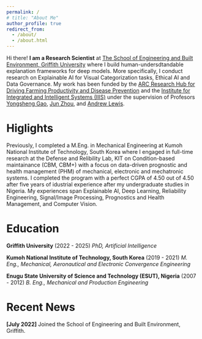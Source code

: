 ```yaml
---
permalink: /
# title: "About Me"
author_profile: true
redirect_from: 
  - /about/
  - /about.html
---
```


Hi there! **I am a Research Scientist** at [The School of Engineering and Built Environment, Griffith University]("https://www.griffith.edu.au/griffith-sciences/school-information-communication-technology/institute-integrated-intelligent-systems/our-researchers) where I build human-undersdtandable explanation frameworks for deep models. More specifically, I conduct research on Explainable AI for Visual Categorization tasks, Ethical AI and Data Governance. My work has been funded by the [ARC Research Hub for Driving Farming Productivity and Disease Prevention](https://www.griffith.edu.au/griffith-sciences/farming-productivity) and the [Institute for Integrated and Intelligent Systems (IIIS)](https://www.griffith.edu.au/griffith-sciences/school-information-communication-technology/institute-integrated-intelligent-systems) under the supervision of Profesors [Yongsheng Gao](https://experts.griffith.edu.au/19112-yongsheng-gao), [Jun Zhou](https://experts.griffith.edu.au/7205-jun-zhou), and [Andrew Lewis](https://experts.griffith.edu.au/7601-andrew-lewis). 

Higlights
======
Previously, I completed a M.Eng. in Mechanical Engineering at Kumoh National Institute of Technology, South Korea  where I engaged in full-time research at the Defense and Relibility Lab, KIT on Condition-based maintainance (CBM, CBM+) with a focus on data-driven prognostic and health management (PHM) of mechanical, electronic and mechatronic systems. I completed the program with a perfect CGPA of 4.50 out of 4.50 after five years of idustrial experience after my undergraduate studies in Nigeria. My experiences span Explainable AI, Deep Learning, Reliability Engineering, Signal/Image Processing, Prognostics and Health Management, and Computer Vision.  

Education
======			
**Griffith University** (2022 - 2025)
*PhD, Artificial Intelligence*

<!-- Engaged in full-time research on Explainable AI for Visual Categorization tasks at the [ARC Research Hub for Driving Farming Productivity and Disease Prevention](https://www.griffith.edu.au/griffith-sciences/farming-productivity) and the [Institute for Integrated and Intelligent Systems (IIIS)](https://www.griffith.edu.au/griffith-sciences/school-information-communication-technology/institute-integrated-intelligent-systems) under the supervision of Profesors [Yongsheng Gao](https://experts.griffith.edu.au/19112-yongsheng-gao), [Jun Zhou](https://experts.griffith.edu.au/7205-jun-zhou), and [Andrew Lewis](https://experts.griffith.edu.au/7601-andrew-lewis).  -->

<!-- My work involves developing human-understandable explanation frameworks for deep learning algorithms to ensure transparency in real-world computer vision applications. -->

**Kumoh National Institute of Technology, South Korea** (2019 - 2021)
*M. Eng., Mechanical, Aeronautical and Electronic Convergence Engineering*

<!-- Engaged in full-time research at the Defense and Relibility Lab, KIT on Condition-based maintainance (CBM, CBM+) with a focus on data-driven prognostic and health management (PHM) of mechanical, electronic and mechatronic systems. Completed the program with a perfect CGPA of 4.50 out of 4.50. -->

**Enugu State University of Science and Technology (ESUT), Nigeria** (2007 - 2012)
*B. Eng., Mechanical and Production Engineering*
<!-- 
Completed the five-year program with Second Class Upper Division. -->

Recent News
======
**[July 2022]** Joined the School of Engineering and Built Environment, Griffith.

<!-- Recent Blog Post
======
**[July 2022]** Joined the School of Engineering and Built Environment, Griffith. -->

<!-- **Markdown generator**

The repository includes [a set of Jupyter notebooks](https://github.com/academicpages/academicpages.github.io/tree/master/markdown_generator
) that converts a CSV containing structured data about talks or presentations into individual markdown files that will be properly formatted for the Academic Pages template. The sample CSVs in that directory are the ones I used to create my own personal website at stuartgeiger.com. My usual workflow is that I keep a spreadsheet of my publications and talks, then run the code in these notebooks to generate the markdown files, then commit and push them to the GitHub repository.

How to edit your site's GitHub repository
------
Many people use a git client to create files on their local computer and then push them to GitHub's servers. If you are not familiar with git, you can directly edit these configuration and markdown files directly in the github.com interface. Navigate to a file (like [this one](https://github.com/academicpages/academicpages.github.io/blob/master/_talks/2012-03-01-talk-1.md) and click the pencil icon in the top right of the content preview (to the right of the "Raw | Blame | History" buttons). You can delete a file by clicking the trashcan icon to the right of the pencil icon. You can also create new files or upload files by navigating to a directory and clicking the "Create new file" or "Upload files" buttons. 

Example: editing a markdown file for a talk
![Editing a markdown file for a talk](/images/editing-talk.png) -->

<!-- For more info
------
More info about configuring Academic Pages can be found in [the guide](https://academicpages.github.io/markdown/), the [growing wiki](https://github.com/academicpages/academicpages.github.io/wiki), and you can always [ask a question on GitHub](https://github.com/academicpages/academicpages.github.io/discussions). The [guides for the Minimal Mistakes theme](https://mmistakes.github.io/minimal-mistakes/docs/configuration/) (which this theme was forked from) might also be helpful. -->
